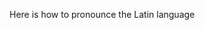 <!DOCTYPE html>
<html>
    <head>
        <title>Pronunciation of Latin</title>
    </head>
    <body>
        <p>Here is how to pronounce the Latin language</p>
<img src="https://user-images.githubusercontent.com/68863452/88564052-0ab89580-d033-11ea-8d37-1bb9e0f4a470.jpg" alt="Asinum">
    </body>
</html>
